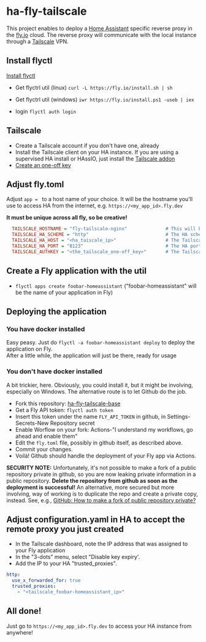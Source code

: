 # ha-fly-tailscale

This project enables to deploy a [Home Assistant](https://www.home-assistant.io/) specific reverse proxy in the [fly.io](https://fly.io) cloud.
The reverse proxy will communicate with the local instance through a [Tailscale](https://tailscale.com/) VPN.

## Install flyctl

[Install flyctl](https://fly.io/docs/getting-started/installing-flyctl/)

- Get flyctrl util (linux)
`curl -L https://fly.io/install.sh | sh`
 
- Get flyctrl util (windows)
`iwr https://fly.io/install.ps1 -useb | iex`

- login
`flyctl auth login`

## Tailscale

- Create a Tailscale account if you don't have one, already
- Install the Tailscale client on your HA instance. If you are using a supervised HA install or HAssIO, just install the [Tailscale addon](https://github.com/hassio-addons/addon-tailscale)
- [Create an one-off key](https://login.tailscale.com/admin/settings/authkeys)

## Adjust fly.toml

Adjust `app = ` to a host name of your choice. It will be the hostname you'll use to access HA from the internet, e.g. `https://<my_app_id>.fly.dev`

**It must be unique across all fly, so be creative!**

```ini
  TAILSCALE_HOSTNAME = "fly-tailscale-nginx"              # This will be the host name registered in Tailscale
  TAILSCALE_HA_SCHEME = "http"                            # The HA scheme, http or https
  TAILSCALE_HA_HOST = "<ha_taiscale_ip>"                  # The Tailscale address of your HA instance
  TAILSCALE_HA_PORT = "8123"                              # The HA port
  TAILSCALE_AUTHKEY = "<the_tailscale_one-off_key>"       # The Tailscale one-off key you created earlier
```

## Create a Fly application with the util

- `flyctl apps create foobar-homeassistant` ("foobar-homeassistant" will be the name of your application in Fly)

## Deploying the application

### You have docker installed

Easy peasy. Just do `flyctl -a foobar-homeassistant deploy` to deploy the application on Fly.  
After a little while, the application will just be there, ready for usage

### You **don't** have docker installed

A bit trickier, here. Obviously, you could install it, but it might be involving, especially on Windows.
The alternative route is to let Github do the job.

- Fork this repository: [ha-fly-tailscale-base](https://github.com/koying/ha-fly-tailscale-base)
- Get a Fly API token: `flyctl auth token`
- Insert this token under the name `FLY_API_TOKEN` in github, in Settings-Secrets-New Repository secret
- Enable Worflow on your fork: Actions-"I understand my workflows, go ahead and enable them"
- Edit the `fly.toml` file, possibly in github itself, as described above.
- Commit your changes.
- Voilà! Github should handle the deployment of your Fly app via Actions.

**SECURITY NOTE:** Unfortunately, it's not possible to make a fork of a public repository private in github, so you are now leaking private information in a public repository. **Delete the repository from github as soon as the deployment is successful!**
An alternative, more secured but more involving, way of working is to duplicate the repo and create a private copy, instead. See, e.g., [GitHub: How to make a fork of public repository private?](https://medium.com/@bilalbayasut/github-how-to-make-a-fork-of-public-repository-private-6ee8cacaf9d3)

## Adjust configuration.yaml in HA to accept the remote proxy you just created

- In the Tailscale dashboard, note the IP address that was assigned to your Fly application
- In the "3-dots" menu, select "Disable key expiry'.
- Add the IP to your HA "trusted_proxies".

```yaml
http:
  use_x_forwarded_for: true
  trusted_proxies: 
    - "<tailscale_foobar-homeassistant_ip>"
```

## All done!

Just go to `https://<my_app_id>.fly.dev` to access your HA instance from anywhere!
